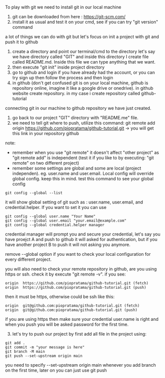 To play with git we need to install git in our local machine
1. git can be downloaded from here : https://git-scm.com/
2. install it as usual and test it on your cmd, see if you can try "git version" command

a lot of things we can do with git but let's focus on init a project with git and push it to github
1. create a directory and point our terminal/cmd to the directory let's say we have directory called
"GIT" and inside this directory I create file called README.md. Inside this file we can type anything that we want.
2. then execute "git init" inside project directory
3. go to github and login if you have already had the account, or you can try sign up then follow the process and then login
4. in github (don't get confused git is on your local machine, github is repository online, imagine it like a google drive or onedrive). in github website create repository.
in my case i create repository called github-tutorial

connecting git in our machine to github repository we have just created.
1. go back to our project "GIT" directory with "README.me" file.
2. we need to tell git where to push, utilize this command:
git remote add origin https://github.com/piopratama/github-tutorial.git -> you will get this link in your repository github

note: 
* remember when you use "git remote" it doesn't affect "other project" as "git remote add" is independent
(test it if you like to by executing: "git remote" on two different project)
* remember some settings are global and some are local (project independen). 
eg. user.name and user.email. Local config will override global config. keep this in mind.
test this command to see your global config 
```
git config --global --list
```

it will show global setting of git such as : user.name, user.email, and credential.helper.
If you want to set it you can use
```
git config --global user.name "Your Name"
git config --global user.email "your.email@example.com"
git config --global credential.helper manager
```

credential manager will prompt you and secure your credential, let's say you have proejct A and push to github it will asked for authentication, but if you have another project B to push it will not asking you anymore.

remove --global option if you want to check your local configuration for every different project.

you will also need to check your remote repository in github, are you using https or ssh.
check it by execute "git remote -v".
if you see:
```
origin  https://github.com/piopratama/github-tutorial.git (fetch)
origin  https://github.com/piopratama/github-tutorial.git (push)
```
then it must be https, otherwise could be ssh like this:
```
origin  git@github.com:piopratama/github-tutorial.git (fetch)
origin  git@github.com:piopratama/github-tutorial.git (push)
```

if you are using https then make sure your credential user.name is right and when you push you will be asked password for the first time.

3. let's try to push our project by first add all file in the project using:
```
git add .
git commit -m "your message is here"
git branch -M main
git push --set-upstream origin main
```

you need to specify --set-upstream origin main whenever you add branch on the first time, later on you can just use git push